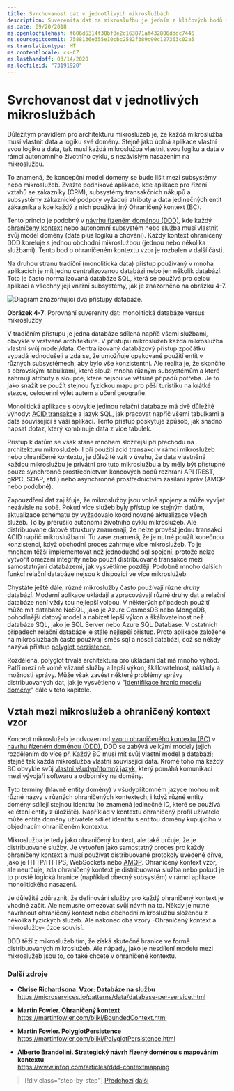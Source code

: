 ```yaml
---
title: Svrchovanost dat v jednotlivých mikroslužbách
description: Suverenita dat na mikroslužbu je jedním z klíčových bodů mikroslužeb. Každá mikroslužba musí být jediným vlastníkem své databáze a sdílet ji s žádným jiným. Samozřejmě všechny instance mikroslužeb připojit ke stejné databázi s vysokou dostupností.
ms.date: 09/20/2018
ms.openlocfilehash: f606d6314f38bf3e2c163871af432806dddc7446
ms.sourcegitcommit: 7588136e355e10cbc2582f389c90c127363c02a5
ms.translationtype: MT
ms.contentlocale: cs-CZ
ms.lasthandoff: 03/14/2020
ms.locfileid: "73191920"
---
```

# <a name="data-sovereignty-per-microservice"></a>Svrchovanost dat v jednotlivých mikroslužbách

Důležitým pravidlem pro architekturu mikroslužeb je, že každá mikroslužba musí vlastnit data a logiku své domény. Stejně jako úplná aplikace vlastní svou logiku a data, tak musí každá mikroslužba vlastnit svou logiku a data v rámci autonomního životního cyklu, s nezávislým nasazením na mikroslužbu.

To znamená, že koncepční model domény se bude lišit mezi subsystémy nebo mikroslužeb. Zvažte podnikové aplikace, kde aplikace pro řízení vztahů se zákazníky (CRM), subsystémy transakčních nákupů a subsystémy zákaznické podpory vyžadují atributy a data jedinečných entit zákazníka a kde každý z nich používá jiný Ohraničený kontext (BC).

Tento princip je podobný v [návrhu řízeném doménou (DDD)](https://en.wikipedia.org/wiki/Domain-driven_design), kde každý [ohraničený kontext](https://martinfowler.com/bliki/BoundedContext.html) nebo autonomní subsystém nebo služba musí vlastnit svůj model domény (data plus logiku a chování). Každý kontext ohraničený DDD koreluje s jednou obchodní mikroslužbou (jednou nebo několika službami). Tento bod o ohraničeném kontextu vzor je rozbalen v další části.

Na druhou stranu tradiční (monolitická data) přístup používaný v mnoha aplikacích je mít jednu centralizovanou databázi nebo jen několik databází. Toto je často normalizovaná databáze SQL, která se používá pro celou aplikaci a všechny její vnitřní subsystémy, jak je znázorněno na obrázku 4-7.

![Diagram znázorňující dva přístupy databáze.](./media/data-sovereignty-per-microservice/data-sovereignty-comparison.png)

**Obrázek 4-7**. Porovnání suverenity dat: monolitická databáze versus mikroslužby

V tradičním přístupu je jedna databáze sdílená napříč všemi službami, obvykle v vrstvené architektuře. V přístupu mikroslužeb každá mikroslužba vlastní svůj model/data. Centralizovaný databázový přístup zpočátku vypadá jednodušeji a zdá se, že umožňuje opakované použití entit v různých subsystémech, aby bylo vše konzistentní. Ale realita je, že skončíte s obrovskými tabulkami, které slouží mnoha různým subsystémům a které zahrnují atributy a sloupce, které nejsou ve většině případů potřeba. Je to jako snažit se použít stejnou fyzickou mapu pro pěší turistiku na krátké stezce, celodenní výlet autem a učení geografie.

Monolitická aplikace s obvykle jedinou relační databáze má dvě důležité výhody: [ACID transakce](https://en.wikipedia.org/wiki/ACID) a jazyk SQL, jak pracovat napříč všemi tabulkami a data související s vaší aplikací. Tento přístup poskytuje způsob, jak snadno napsat dotaz, který kombinuje data z více tabulek.

Přístup k datům se však stane mnohem složitější při přechodu na architekturu mikroslužeb. I při použití acid transakcí v rámci mikroslužeb nebo ohraničené kontextu, je důležité vzít v úvahu, že data vlastněná každou mikroslužbu je privátní pro tuto mikroslužbu a by měly být přístupné pouze synchronně prostřednictvím koncových bodů rozhraní API (REST, gRPC, SOAP, atd.) nebo asynchronně prostřednictvím zasílání zpráv (AMQP nebo podobné).

Zapouzdření dat zajišťuje, že mikroslužby jsou volně spojeny a může vyvíjet nezávisle na sobě. Pokud více služeb byly přístup ke stejným datům, aktualizace schématu by vyžadovalo koordinované aktualizace všech služeb. To by přerušilo autonomii životního cyklu mikroslužeb. Ale distribuované datové struktury znamenají, že nelze provést jednu transakci ACID napříč mikroslužbami. To zase znamená, že je nutné použít konečnou konzistenci, když obchodní proces zahrnuje více mikroslužeb. To je mnohem těžší implementovat než jednoduché sql spojení, protože nelze vytvořit omezení integrity nebo použít distribuované transakce mezi samostatnými databázemi, jak vysvětlíme později. Podobně mnoho dalších funkcí relační databáze nejsou k dispozici ve více mikroslužeb.

Chystáte ještě dále, různé mikroslužby často používají různé *druhy* databází. Moderní aplikace ukládají a zpracovávají různé druhy dat a relační databáze není vždy tou nejlepší volbou. V některých případech použití může mít databáze NoSQL, jako je Azure CosmosDB nebo MongoDB, pohodlnější datový model a nabízet lepší výkon a škálovatelnost než databáze SQL, jako je SQL Server nebo Azure SQL Database. V ostatních případech relační databáze je stále nejlepší přístup. Proto aplikace založené na mikroslužbách často používají směs sql a nosql databází, což se někdy nazývá přístup [polyglot perzistence.](https://martinfowler.com/bliki/PolyglotPersistence.html)

Rozdělená, polyglot trvalá architektura pro ukládání dat má mnoho výhod. Patří mezi ně volně vázané služby a lepší výkon, škálovatelnost, náklady a možnosti správy. Může však zavést některé problémy správy distribuovaných dat, jak je vysvětleno v "[Identifikace hranic modelu domény](identify-microservice-domain-model-boundaries.md)" dále v této kapitole.

## <a name="the-relationship-between-microservices-and-the-bounded-context-pattern"></a>Vztah mezi mikroslužeb a ohraničený kontext vzor

Koncept mikroslužeb je odvozen od [vzoru ohraničeného kontextu (BC)](https://martinfowler.com/bliki/BoundedContext.html) v [návrhu řízeném doménou (DDD).](https://en.wikipedia.org/wiki/Domain-driven_design) DDD se zabývá velkými modely jejich rozdělením do více př. Každý BC musí mít svůj vlastní model a databázi; stejně tak každá mikroslužba vlastní související data. Kromě toho má každý BC obvykle svůj [vlastní všudypřítomný jazyk,](https://martinfowler.com/bliki/UbiquitousLanguage.html) který pomáhá komunikaci mezi vývojáři softwaru a odborníky na domény.

Tyto termíny (hlavně entity domény) v všudypřítomném jazyce mohou mít různé názvy v různých ohraničených kontextech, i když různé entity domény sdílejí stejnou identitu (to znamená jedinečné ID, které se používá ke čtení entity z úložiště). Například v kontextu ohraničený profil uživatele může entita domény uživatele sdílet identitu s entitou domény kupujícího v objednacím ohraničeném kontextu.

Mikroslužba je tedy jako ohraničený kontext, ale také určuje, že je distribuované služby. Je vytvořen jako samostatný proces pro každý ohraničený kontext a musí používat distribuované protokoly uvedené dříve, jako je HTTP/HTTPS, WebSockets nebo [AMQP](https://en.wikipedia.org/wiki/Advanced_Message_Queuing_Protocol). Ohraničený kontext vzor, ale neurčuje, zda ohraničený kontext je distribuovaná služba nebo pokud je to prostě logická hranice (například obecný subsystém) v rámci aplikace monolitického nasazení.

Je důležité zdůraznit, že definování služby pro každý ohraničený kontext je vhodné začít. Ale nemusíte omezovat svůj návrh na to. Někdy je nutné navrhnout ohraničený kontext nebo obchodní mikroslužbu složenou z několika fyzických služeb. Ale nakonec oba vzory -Ohraničený kontext a mikroslužby- úzce souvisí.

DDD těží z mikroslužeb tím, že získá skutečné hranice ve formě distribuovaných mikroslužeb. Ale nápady, jako je nesdílení modelu mezi mikroslužeb jsou to, co také chcete v ohraničené kontextu.

### <a name="additional-resources"></a>Další zdroje

- **Chrise Richardsona. Vzor: Databáze na službu** \
  <https://microservices.io/patterns/data/database-per-service.html>

- **Martin Fowler. Ohraničený kontext** \
  <https://martinfowler.com/bliki/BoundedContext.html>

- **Martin Fowler. PolyglotPersistence** \
  <https://martinfowler.com/bliki/PolyglotPersistence.html>

- **Alberto Brandolini. Strategický návrh řízený doménou s mapováním kontextu** \
  <https://www.infoq.com/articles/ddd-contextmapping>

>[!div class="step-by-step"]
>[Předchozí](microservices-architecture.md)
>[další](logical-versus-physical-architecture.md)
